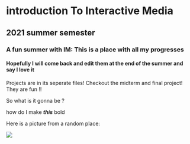 # introduction To Interactive Media
## 2021 summer semester
### A fun summer with IM: This is a place with all my progresses 
#### Hopefully I will come back and edit them at the end of the summer and say I love it 

Projects are in its seperate files!  Checkout the midterm and final project! They are fun !!

So what is it gonna be ?

how do I make ***this*** bold

Here is a picture from a random place:

![](https://hatrabbits.com/wp-content/uploads/2017/01/random.jpg)
